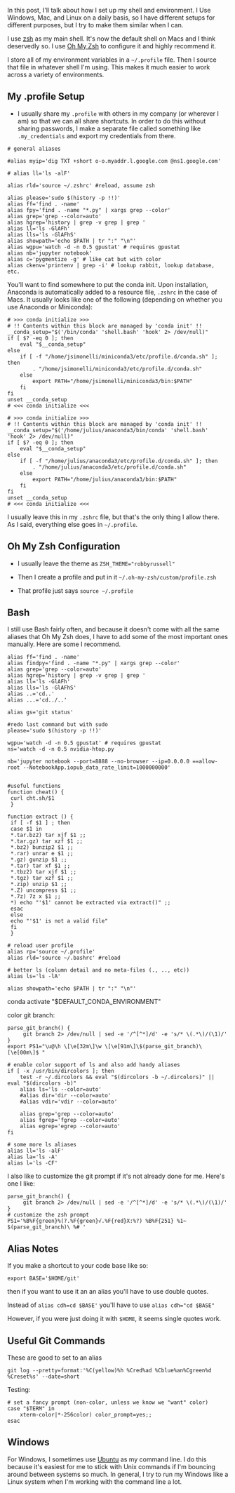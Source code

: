 In this post, I'll talk about how I set up my shell and environment. I Use Windows, Mac, and Linux on a daily basis, so I have different setups for different purposes, but I try to make them similar when I can.

I use [zsh](https://www.zsh.org/) as my main shell. It's now the default shell on Macs and I think deservedly so. I use [Oh My Zsh](https://ohmyz.sh/) to configure it and highly recommend it.

I store all of my environment variables in a `~/.profile` file. Then I source that file in whatever shell I'm using. This makes it much easier to work across a variety of environments.

## My .profile Setup

* I usually share my `.profile` with others in my company (or wherever I am) so that we can all share shortcuts. In order to do this without sharing passwords, I make a separate file called something like `.my_credentials` and export my credentials from there.



```
# general aliases

#alias myip='dig TXT +short o-o.myaddr.l.google.com @ns1.google.com'

# alias ll='ls -alF'

alias rld='source ~/.zshrc' #reload, assume zsh

alias please='sudo $(history -p !!)'
alias ff='find . -name'
alias fpy='find . -name "*.py" | xargs grep --color'
alias grep='grep --color=auto'
alias hgrep='history | grep -v grep | grep '
alias ll='ls -GlAFh'
alias lls='ls -GlAFhS'
alias showpath='echo $PATH | tr ":" "\n"'
alias wgpu='watch -d -n 0.5 gpustat' # requires gpustat
alias nb='jupyter notebook'
alias c='pygmentize -g' # like cat but with color
alias ckenv='printenv | grep -i' # lookup rabbit, lookup database, etc.
```


You'll want to find somewhere to put the conda init. Upon installation, Anaconda is automatically added to a resource file, `.zshrc` in the case of Macs. It usually looks like one of the following (depending on whether you use Anaconda or Miniconda): 

```
# >>> conda initialize >>>
# !! Contents within this block are managed by 'conda init' !!
__conda_setup="$('/bin/conda' 'shell.bash' 'hook' 2> /dev/null)"
if [ $? -eq 0 ]; then
    eval "$__conda_setup"
else
    if [ -f "/home/jsimonelli/miniconda3/etc/profile.d/conda.sh" ]; then
        . "/home/jsimonelli/miniconda3/etc/profile.d/conda.sh"
    else
        export PATH="/home/jsimonelli/miniconda3/bin:$PATH"
    fi
fi
unset __conda_setup
# <<< conda initialize <<<
```

```
# >>> conda initialize >>>
# !! Contents within this block are managed by 'conda init' !!
__conda_setup="$('/home/julius/anaconda3/bin/conda' 'shell.bash' 'hook' 2> /dev/null)"
if [ $? -eq 0 ]; then
    eval "$__conda_setup"
else
    if [ -f "/home/julius/anaconda3/etc/profile.d/conda.sh" ]; then
        . "/home/julius/anaconda3/etc/profile.d/conda.sh"
    else
        export PATH="/home/julius/anaconda3/bin:$PATH"
    fi
fi
unset __conda_setup
# <<< conda initialize <<<
```

I usually leave this in my `.zshrc` file, but that's the only thing I allow there. As I said, everything else goes in `~/.profile`.

## Oh My Zsh Configuration

* I usually leave the theme as `ZSH_THEME="robbyrussell"`

* Then I create a profile and put in it `~/.oh-my-zsh/custom/profile.zsh`

* That profile just says `source ~/.profile`

## Bash

I still use Bash fairly often, and because it doesn't come with all the same aliases that Oh My Zsh does, I have to add some of the most important ones manually. Here are some I recommend.

```
alias ff='find . -name'
alias findpy='find . -name "*.py" | xargs grep --color'
alias grep='grep --color=auto'
alias hgrep='history | grep -v grep | grep '
alias ll='ls -GlAFh'
alias lls='ls -GlAFhS'
alias ..='cd..'
alias ...='cd../..'
```

```
alias gs='git status'

#redo last command but with sudo
please='sudo $(history -p !!)'

wgpu='watch -d -n 0.5 gpustat' # requires gpustat
ns='watch -d -n 0.5 nvidia-htop.py

nb='jupyter notebook --port=8888 --no-browser --ip=0.0.0.0 ==allow-root --NotebookApp.iopub_data_rate_limit=1000000000'


#useful functions
function cheat() {
 curl cht.sh/$1
 }

function extract () {
 if [ -f $1 ] ; then
 case $1 in
 *.tar.bz2) tar xjf $1 ;;
 *.tar.gz) tar xzf $1 ;;
 *.bz2) bunzip2 $1 ;;
 *.rar) unrar e $1 ;;
 *.gz) gunzip $1 ;;
 *.tar) tar xf $1 ;;
 *.tbz2) tar xjf $1 ;;
 *.tgz) tar xzf $1 ;;
 *.zip) unzip $1 ;;
 *.Z) uncompress $1 ;;
 *.7z) 7z x $1 ;;
 *) echo "'$1' cannot be extracted via extract()" ;;
 esac
 else
 echo "'$1' is not a valid file"
 fi
 }
```

```
# reload user profile
alias rp='source ~/.profile'
alias rld='source ~/.bashrc' #reload

# better ls (column detail and no meta-files (., .., etc))
alias ls='ls -lA'

alias showpath='echo $PATH | tr ":" "\n"'
```

conda activate "$DEFAULT_CONDA_ENVIRONMENT"
 
color git branch:
```
parse_git_branch() {
     git branch 2> /dev/null | sed -e '/^[^*]/d' -e 's/* \(.*\)/(\1)/'
}
export PS1="\u@\h \[\e[32m\]\w \[\e[91m\]\$(parse_git_branch)\[\e[00m\]$ "
```

```
# enable color support of ls and also add handy aliases
if [ -x /usr/bin/dircolors ]; then
    test -r ~/.dircolors && eval "$(dircolors -b ~/.dircolors)" || eval "$(dircolors -b)"
    alias ls='ls --color=auto'
    #alias dir='dir --color=auto'
    #alias vdir='vdir --color=auto'

    alias grep='grep --color=auto'
    alias fgrep='fgrep --color=auto'
    alias egrep='egrep --color=auto'
fi
```

```
# some more ls aliases
alias ll='ls -alF'
alias la='ls -A'
alias l='ls -CF'
```
I also like to customize the git prompt if it's not already done for me. Here's one I like:

```
parse_git_branch() {
     git branch 2> /dev/null | sed -e '/^[^*]/d' -e 's/* \(.*\)/(\1)/'
}
# customize the zsh prompt
PS1='%B%F{green}%(?.%F{green}√.%F{red}X:%?) %B%F{251} %1~ $(parse_git_branch)\ %# '
```

## Alias Notes

If you make a shortcut to your code base like so:

`export BASE='$HOME/git'`

then if you want to use it an an alias you'll have to use double quotes.

Instead of `alias cdh=cd $BASE'` you'll have to use `alias cdh="cd $BASE"`

However, if you were just doing it with `$HOME`, it seems single quotes work.


## Useful Git Commands

These are good to set to an alias

`git log --pretty=format:'%C(yellow)%h %Cred%ad %Cblue%an%Cgreen%d %Creset%s' --date=short`


Testing:
```
# set a fancy prompt (non-color, unless we know we "want" color)
case "$TERM" in
    xterm-color|*-256color) color_prompt=yes;;
esac
```

 ## Windows
 
 For Windows, I sometimes use [Ubuntu](https://www.microsoft.com/en-us/p/ubuntu/9nblggh4msv6?activetab=pivot:overviewtab) as my command line. I do this because it's easiest for me to stick with Unix commands if I'm bouncing around between systems so much. In general, I try to run my Windows like a Linux system when I'm working with the command line a lot.
